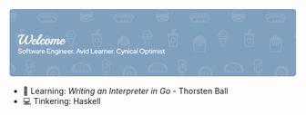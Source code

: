 ![Header](https://github.com/kelvinscuesta/kelvinscuesta/blob/main/github-header-image.png)

- 🌱 Learning: *Writing an Interpreter in Go* - Thorsten Ball
- 💻 Tinkering: Haskell
